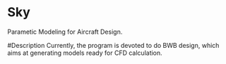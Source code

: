 # Sky
Parametic Modeling for Aircraft Design.

#Description
Currently, the program is devoted to do BWB design, which aims at generating models ready for CFD calculation.